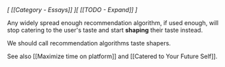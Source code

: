 *[ [[Category - Essays]] ][ [[TODO - Expand]] ]*

Any widely spread enough recommendation algorithm, if used enough, will stop catering to the user's taste and start **shaping** their taste instead. 

We should call recommendation algorithms taste shapers. 

See also [[Maximize time on platform]] and [[Catered to Your Future Self]].